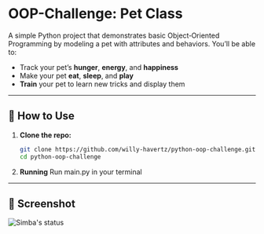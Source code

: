 # OOP-Challenge: Pet Class

A simple Python project that demonstrates basic Object‑Oriented Programming by modeling a pet with attributes and behaviors. You’ll be able to:

- Track your pet’s **hunger**, **energy**, and **happiness**
- Make your pet **eat**, **sleep**, and **play**
- **Train** your pet to learn new tricks and display them

---

## 🔧 How to Use

1. **Clone the repo:**
   ```bash
   git clone https://github.com/willy-havertz/python-oop-challenge.git
   cd python-oop-challenge

2. **Running**
  Run main.py in your terminal

  
---

## 📸 Screenshot 

![Simba's status](./images/dog.png)


